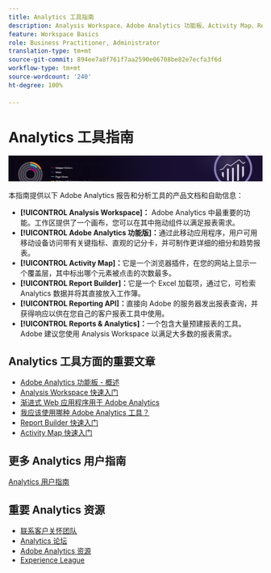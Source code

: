 ```yaml
---
title: Analytics 工具指南
description: Analysis Workspace、Adobe Analytics 功能板、Activity Map、Report Builder、Reporting API 和 Reports & Analytics 的产品文档和自助服务。
feature: Workspace Basics
role: Business Practitioner, Administrator
translation-type: tm+mt
source-git-commit: 894ee7a8f761f7aa2590e06708be82e7ecfa3f6d
workflow-type: tm+mt
source-wordcount: '240'
ht-degree: 100%

---
```



# Analytics 工具指南

![横幅](../../assets/doc_banner_analyze.png)

本指南提供以下 Adobe Analytics 报告和分析工具的产品文档和自助信息：

* **[!UICONTROL Analysis Workspace]：** Adobe Analytics 中最重要的功能。工作区提供了一个画布，您可以在其中拖动组件以满足报表需求。
* **[!UICONTROL Adobe Analytics 功能版]：**&#x200B;通过此移动应用程序，用户可用移动设备访问带有关键指标、直观的记分卡，并可制作更详细的细分和趋势报表。
* **[!UICONTROL Activity Map]：**&#x200B;它是一个浏览器插件，在您的网站上显示一个覆盖层，其中标出哪个元素被点击的次数最多。
* **[!UICONTROL Report Builder]：**&#x200B;它是一个 Excel 加载项，通过它，可检索 Analytics 数据并将其直接放入工作簿。
* **[!UICONTROL Reporting API]：**&#x200B;直接向 Adobe 的服务器发出报表查询，并获得响应以供在您自己的客户报表工具中使用。
* **[!UICONTROL Reports &amp; Analytics]：**&#x200B;一个包含大量预建报表的工具。Adobe 建议您使用 Analysis Workspace 以满足大多数的报表需求。

## Analytics 工具方面的重要文章

* [Adobe Analytics 功能板 - 概述](/help/analyze/mobile-app/home.md)
* [Analysis Workspace 快速入门](analysis-workspace/home.md)
* [渐进式 Web 应用程序用于 Adobe Analytics](/help/analyze/pwa/pwa.md)
* [我应该使用哪种 Adobe Analytics 工具？](/help/admin/c-analytics-product-comparison/which-analytics-tool.md)
* [Report Builder 快速入门](report-builder/home.md)
* [Activity Map 快速入门](activity-map/activity-map.md)

## 更多 Analytics 用户指南

[Analytics 用户指南](/help/landing/home.md)

## 重要 Analytics 资源

* [联系客户关怀团队](https://helpx.adobe.com/cn/contact/enterprise-support.ec.html)
* [Analytics 论坛](https://forums.adobe.com/community/experience-cloud/analytics-cloud/analytics)
* [Adobe Analytics 资源](https://forums.adobe.com/message/10660755)
* [Experience League](https://landing.adobe.com/experience-league/)
